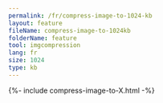 ```yaml
---
permalink: /fr/compress-image-to-1024-kb
layout: feature
fileName: compress-image-to-1024kb
folderName: feature
tool: imgcompression
lang: fr
size: 1024
type: kb
---
```


{%- include compress-image-to-X.html -%}
